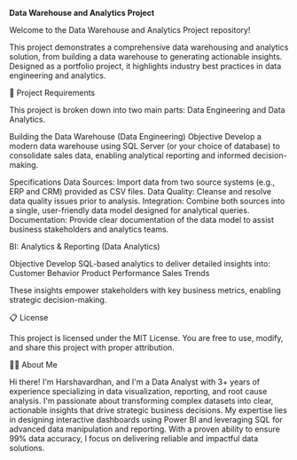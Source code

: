 **Data Warehouse and Analytics Project**


Welcome to the Data Warehouse and Analytics Project repository!

This project demonstrates a comprehensive data warehousing and analytics solution, from building a data warehouse to generating actionable insights. Designed as a portfolio project, it highlights industry best practices in data engineering and analytics.

🚀 Project Requirements

This project is broken down into two main parts: Data Engineering and Data Analytics.

Building the Data Warehouse (Data Engineering)
Objective
Develop a modern data warehouse using SQL Server (or your choice of database) to consolidate sales data, enabling analytical reporting and informed decision-making.

Specifications
Data Sources: Import data from two source systems (e.g., ERP and CRM) provided as CSV files.
Data Quality: Cleanse and resolve data quality issues prior to analysis.
Integration: Combine both sources into a single, user-friendly data model designed for analytical queries.
Documentation: Provide clear documentation of the data model to assist business stakeholders and analytics teams.

BI: Analytics & Reporting (Data Analytics)

Objective
Develop SQL-based analytics to deliver detailed insights into:
Customer Behavior
Product Performance
Sales Trends

These insights empower stakeholders with key business metrics, enabling strategic decision-making.

📋 License

This project is licensed under the MIT License. You are free to use, modify, and share this project with proper attribution.

👨‍💻 About Me

Hi there! I'm Harshavardhan, and I'm a Data Analyst with 3+ years of experience specializing in data visualization, reporting, and root cause analysis.
I'm passionate about transforming complex datasets into clear, actionable insights that drive strategic business decisions. My expertise lies in designing interactive dashboards using Power BI and leveraging SQL for advanced data manipulation and reporting. With a proven ability to ensure 99% data accuracy, I focus on delivering reliable and impactful data solutions.
